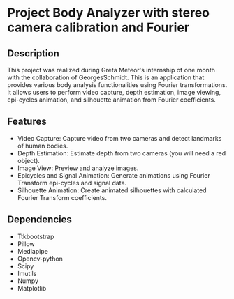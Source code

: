 # Project Body Analyzer with stereo camera calibration and Fourier

## Description
This project was realized during Greta Meteor's internship of one month with the collaboration of GeorgesSchmidt. This is an application that provides various body analysis functionalities using Fourier transformations. It allows users to perform video capture, depth estimation, image viewing, epi-cycles animation, and silhouette animation from Fourier coefficients.

## Features
- Video Capture: Capture video from two cameras and detect landmarks of human bodies.
- Depth Estimation: Estimate depth from two cameras (you will need a red object).
- Image View: Preview and analyze images.
- Epicycles and Signal Animation: Generate animations using Fourier Transform epi-cycles and signal data.
- Silhouette Animation: Create animated silhouettes with calculated Fourier Transform coefficients.

## Dependencies
- Ttkbootstrap
- Pillow
- Mediapipe
- Opencv-python
- Scipy
- Imutils
- Numpy
- Matplotlib
